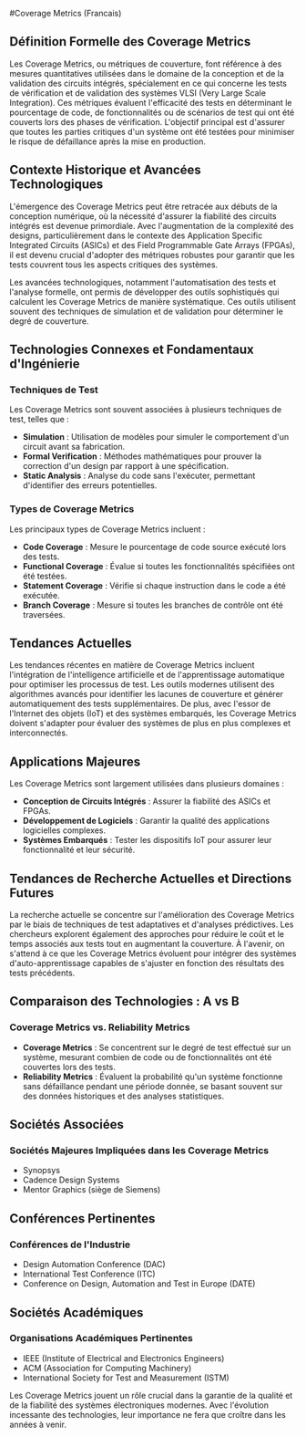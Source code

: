 #Coverage Metrics (Francais)

## Définition Formelle des Coverage Metrics

Les Coverage Metrics, ou métriques de couverture, font référence à des mesures quantitatives utilisées dans le domaine de la conception et de la validation des circuits intégrés, spécialement en ce qui concerne les tests de vérification et de validation des systèmes VLSI (Very Large Scale Integration). Ces métriques évaluent l'efficacité des tests en déterminant le pourcentage de code, de fonctionnalités ou de scénarios de test qui ont été couverts lors des phases de vérification. L'objectif principal est d'assurer que toutes les parties critiques d'un système ont été testées pour minimiser le risque de défaillance après la mise en production.

## Contexte Historique et Avancées Technologiques

L'émergence des Coverage Metrics peut être retracée aux débuts de la conception numérique, où la nécessité d'assurer la fiabilité des circuits intégrés est devenue primordiale. Avec l'augmentation de la complexité des designs, particulièrement dans le contexte des Application Specific Integrated Circuits (ASICs) et des Field Programmable Gate Arrays (FPGAs), il est devenu crucial d'adopter des métriques robustes pour garantir que les tests couvrent tous les aspects critiques des systèmes. 

Les avancées technologiques, notamment l'automatisation des tests et l'analyse formelle, ont permis de développer des outils sophistiqués qui calculent les Coverage Metrics de manière systématique. Ces outils utilisent souvent des techniques de simulation et de validation pour déterminer le degré de couverture.

## Technologies Connexes et Fondamentaux d'Ingénierie

### Techniques de Test

Les Coverage Metrics sont souvent associées à plusieurs techniques de test, telles que :

- **Simulation** : Utilisation de modèles pour simuler le comportement d'un circuit avant sa fabrication.
- **Formal Verification** : Méthodes mathématiques pour prouver la correction d'un design par rapport à une spécification.
- **Static Analysis** : Analyse du code sans l'exécuter, permettant d'identifier des erreurs potentielles.

### Types de Coverage Metrics

Les principaux types de Coverage Metrics incluent :

- **Code Coverage** : Mesure le pourcentage de code source exécuté lors des tests.
- **Functional Coverage** : Évalue si toutes les fonctionnalités spécifiées ont été testées.
- **Statement Coverage** : Vérifie si chaque instruction dans le code a été exécutée.
- **Branch Coverage** : Mesure si toutes les branches de contrôle ont été traversées.

## Tendances Actuelles

Les tendances récentes en matière de Coverage Metrics incluent l'intégration de l'intelligence artificielle et de l'apprentissage automatique pour optimiser les processus de test. Les outils modernes utilisent des algorithmes avancés pour identifier les lacunes de couverture et générer automatiquement des tests supplémentaires. De plus, avec l'essor de l'Internet des objets (IoT) et des systèmes embarqués, les Coverage Metrics doivent s'adapter pour évaluer des systèmes de plus en plus complexes et interconnectés.

## Applications Majeures

Les Coverage Metrics sont largement utilisées dans plusieurs domaines :

- **Conception de Circuits Intégrés** : Assurer la fiabilité des ASICs et FPGAs.
- **Développement de Logiciels** : Garantir la qualité des applications logicielles complexes.
- **Systèmes Embarqués** : Tester les dispositifs IoT pour assurer leur fonctionnalité et leur sécurité.

## Tendances de Recherche Actuelles et Directions Futures

La recherche actuelle se concentre sur l'amélioration des Coverage Metrics par le biais de techniques de test adaptatives et d'analyses prédictives. Les chercheurs explorent également des approches pour réduire le coût et le temps associés aux tests tout en augmentant la couverture. À l'avenir, on s'attend à ce que les Coverage Metrics évoluent pour intégrer des systèmes d'auto-apprentissage capables de s'ajuster en fonction des résultats des tests précédents.

## Comparaison des Technologies : A vs B

### Coverage Metrics vs. Reliability Metrics

- **Coverage Metrics** : Se concentrent sur le degré de test effectué sur un système, mesurant combien de code ou de fonctionnalités ont été couvertes lors des tests.
- **Reliability Metrics** : Évaluent la probabilité qu'un système fonctionne sans défaillance pendant une période donnée, se basant souvent sur des données historiques et des analyses statistiques.

## Sociétés Associées

### Sociétés Majeures Impliquées dans les Coverage Metrics

- Synopsys
- Cadence Design Systems
- Mentor Graphics (siège de Siemens)

## Conférences Pertinentes

### Conférences de l'Industrie

- Design Automation Conference (DAC)
- International Test Conference (ITC)
- Conference on Design, Automation and Test in Europe (DATE)

## Sociétés Académiques

### Organisations Académiques Pertinentes

- IEEE (Institute of Electrical and Electronics Engineers)
- ACM (Association for Computing Machinery)
- International Society for Test and Measurement (ISTM)

Les Coverage Metrics jouent un rôle crucial dans la garantie de la qualité et de la fiabilité des systèmes électroniques modernes. Avec l'évolution incessante des technologies, leur importance ne fera que croître dans les années à venir.